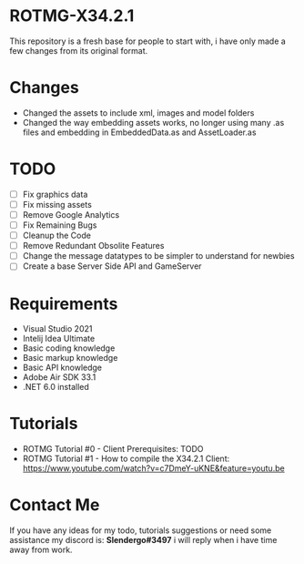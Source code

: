 # ROTMG-X34.2.1
This repository is a fresh base for people to start with, i have only made a few changes from its original format.

# Changes
- Changed the assets to include xml, images and model folders
- Changed the way embedding assets works, no longer using many .as files and embedding in EmbeddedData.as and AssetLoader.as

# TODO
- [ ] Fix graphics data
- [ ] Fix missing assets
- [ ] Remove Google Analytics
- [ ] Fix Remaining Bugs
- [ ] Cleanup the Code
- [ ] Remove Redundant Obsolite Features
- [ ] Change the message datatypes to be simpler to understand for newbies
- [ ] Create a base Server Side API and GameServer

# Requirements
- Visual Studio 2021
- Intelij Idea Ultimate
- Basic coding knowledge
- Basic markup knowledge
- Basic API knowledge
- Adobe Air SDK 33.1
- .NET 6.0 installed

# Tutorials
- ROTMG Tutorial #0 - Client Prerequisites: TODO
- ROTMG Tutorial #1 - How to compile the X34.2.1 Client: https://www.youtube.com/watch?v=c7DmeY-uKNE&feature=youtu.be

# Contact Me
If you have any ideas for my todo, tutorials suggestions or need some assistance my discord is: **Slendergo#3497** i will reply when i have time away from work.

